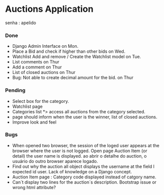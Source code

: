 # Auctions Application

senha : apelido

### Done

- Django Admin Interface on Mon.
- Place a Bid and check if higher than other bids on Wed.
- Watchlist Add and remove / Create the Watchlist model on Tue.
- List comments on Thur
- Add a comment on Thur
- List of closed auctions on Thur
- Bug: Not able to create decimal amount for the bid. on Thur

### Pending

- Select box for the category.
- Watchlist page
- Categories list \*> access all auctions from the category selected.
- page should inform when the user is the winner, list of closed auctions.
- Improve look and feel

### Bugs

- When opened two browser, the session of the loged user appears at the browser where the user is not logged. Open page Auction Item (or detail) the user name is displayed.
  ao abrir o detalhe do auction, o usuário do outro browser aparece logado.
- Find out why the auction all object displays the username at the field I expected id user. Lack of knowledge on a Django concept.
- Auction Item page : Category code displayed instead of catgory name.
- Can´t display two lines for the auction´s description. Bootstrap issue or wrong html attribute?

